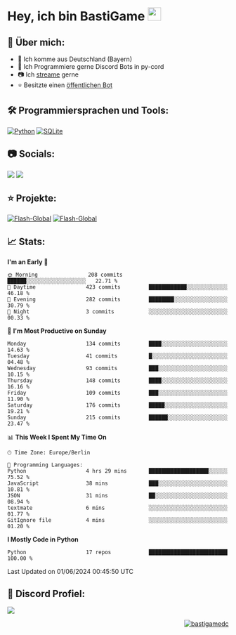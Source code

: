 # Hey, ich bin BastiGame <img src="https://raw.githubusercontent.com/MartinHeinz/MartinHeinz/master/wave.gif" width="30px">

## 📌 Über mich:
- 📍 Ich komme aus Deutschland (Bayern)
- 📝 Ich Programmiere gerne Discord Bots in py-cord
- 📷 Ich [streame](https://twitch.tv/bastigametv) gerne
- ⭐ Besitzte einen [öffentlichen Bot](https://discord.com/api/oauth2/authorize?client_id=1169681232532099112&permissions=430302428277&scope=bot%20applications.commands)

## 🛠️ Programmiersprachen und Tools:
[![Python](https://img.shields.io/badge/python-3670A0?style=for-the-badge&logo=python&logoColor=ffdd54)](https://github.com/Pycord-Development/pycord)
[![SQLite](https://img.shields.io/badge/sqlite-%2307405e.svg?style=for-the-badge&logo=sqlite&logoColor=white)](https://github.com/sqlite/sqlite)


## 📷 Socials:  
[![](https://img.shields.io/badge/Discord-5865F2?logo=discord&logoColor=white&style=for-the-badge)]([https://discord.com/users/203208036053942272](https://discord.gg/Pnw5vEjRZ5))
[![](https://img.shields.io/twitch/status/silbergecko_tv?style=for-the-badge&logo=twitch&logoColor=white&color=purple)](https://twitch.tv/bastigametv)

## ⭐ Projekte:
[![Flash-Global](https://img.shields.io/badge/Flash_Global-00A966?style=for-the-badge&logo=wechat&logoColor=white)](https://discord.com/api/oauth2/authorize?client_id=1169681232532099112&permissions=430302428277&scope=bot%20applications.commands)
[![Flash-Global](https://img.shields.io/badge/FlashBot-00A966?style=for-the-badge&logo=wechat&logoColor=white)](https://discord.com/api/oauth2/authorize?client_id=1111374314340626433&permissions=1497266007286&scope=bot%20applications.commands)

## 📈 Stats:
<!--START_SECTION:waka-->
**I'm an Early 🐤** 

```text
🌞 Morning                208 commits         ██████░░░░░░░░░░░░░░░░░░░   22.71 % 
🌆 Daytime                423 commits         ████████████░░░░░░░░░░░░░   46.18 % 
🌃 Evening                282 commits         ████████░░░░░░░░░░░░░░░░░   30.79 % 
🌙 Night                  3 commits           ░░░░░░░░░░░░░░░░░░░░░░░░░   00.33 % 
```
📅 **I'm Most Productive on Sunday** 

```text
Monday                   134 commits         ████░░░░░░░░░░░░░░░░░░░░░   14.63 % 
Tuesday                  41 commits          █░░░░░░░░░░░░░░░░░░░░░░░░   04.48 % 
Wednesday                93 commits          ███░░░░░░░░░░░░░░░░░░░░░░   10.15 % 
Thursday                 148 commits         ████░░░░░░░░░░░░░░░░░░░░░   16.16 % 
Friday                   109 commits         ███░░░░░░░░░░░░░░░░░░░░░░   11.90 % 
Saturday                 176 commits         █████░░░░░░░░░░░░░░░░░░░░   19.21 % 
Sunday                   215 commits         ██████░░░░░░░░░░░░░░░░░░░   23.47 % 
```


📊 **This Week I Spent My Time On** 

```text
🕑︎ Time Zone: Europe/Berlin

💬 Programming Languages: 
Python                   4 hrs 29 mins       ███████████████████░░░░░░   75.52 % 
JavaScript               38 mins             ███░░░░░░░░░░░░░░░░░░░░░░   10.81 % 
JSON                     31 mins             ██░░░░░░░░░░░░░░░░░░░░░░░   08.94 % 
textmate                 6 mins              ░░░░░░░░░░░░░░░░░░░░░░░░░   01.77 % 
GitIgnore file           4 mins              ░░░░░░░░░░░░░░░░░░░░░░░░░   01.20 % 
```

**I Mostly Code in Python** 

```text
Python                   17 repos            █████████████████████████   100.00 % 
```




 Last Updated on 01/06/2024 00:45:50 UTC
<!--END_SECTION:waka-->

## 🔎 Discord Profiel:
<a href="https://discord.com/users/1018150165489668227"><img src="https://lanyard.cnrad.dev/api/1018150165489668227"><p/>

<p align="right">
  <img align="center" src="https://komarev.com/ghpvc/?username=bastigamedc&label=Profile%20views&color=0e75b6&style=flat" alt="bastigamedc"/>
</p>

